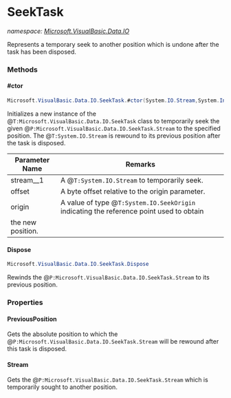 ﻿# SeekTask
_namespace: <a href="#" onClick="load('/docs/Microsoft.VisualBasic.Data.IO/index.md')">Microsoft.VisualBasic.Data.IO</a>_

Represents a temporary seek to another position which is undone after the task has been disposed.



### Methods

#### #ctor
```csharp
Microsoft.VisualBasic.Data.IO.SeekTask.#ctor(System.IO.Stream,System.Int64,System.IO.SeekOrigin)
```
Initializes a new instance of the @``T:Microsoft.VisualBasic.Data.IO.SeekTask`` class to temporarily seek the given
 @``P:Microsoft.VisualBasic.Data.IO.SeekTask.Stream`` to the specified position. The @``T:System.IO.Stream`` is rewound to its
 previous position after the task is disposed.

|Parameter Name|Remarks|
|--------------|-------|
|stream__1|A @``T:System.IO.Stream`` to temporarily seek.|
|offset|A byte offset relative to the origin parameter.|
|origin|A value of type @``T:System.IO.SeekOrigin`` indicating the reference point used to obtain
 the new position.|


#### Dispose
```csharp
Microsoft.VisualBasic.Data.IO.SeekTask.Dispose
```
Rewinds the @``P:Microsoft.VisualBasic.Data.IO.SeekTask.Stream`` to its previous position.


### Properties

#### PreviousPosition
Gets the absolute position to which the @``P:Microsoft.VisualBasic.Data.IO.SeekTask.Stream`` will be rewound after this task is disposed.
#### Stream
Gets the @``P:Microsoft.VisualBasic.Data.IO.SeekTask.Stream`` which is temporarily sought to another position.
